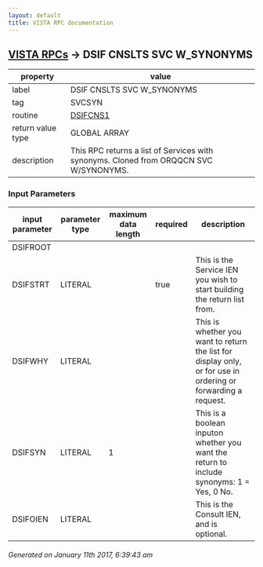 ```yaml
---
layout: default
title: VISTA RPC documentation
---
```




## [VISTA RPCs](TableOfContent.md) &#8594; DSIF CNSLTS SVC W_SYNONYMS 

 property | value 
--- | --- 
 label | DSIF CNSLTS SVC W_SYNONYMS
 tag | SVCSYN
 routine | [DSIFCNS1](http://code.osehra.org/dox/Routine_DSIFCNS1_source.html)
 return value type | GLOBAL ARRAY
 description | This RPC returns a list of Services with synonyms. Cloned from ORQQCN SVC W/SYNONYMS.

### Input Parameters

| input parameter | parameter type | maximum data length | required | description | 
| --- | --- | --- | --- | --- | 
| DSIFROOT |  |  |  |  | 
| DSIFSTRT | LITERAL |  | true | This is the Service IEN you wish to start building the return list from. | 
| DSIFWHY | LITERAL |  |  | This is whether you want to return the list for display only, or for use in ordering or forwarding a request. | 
| DSIFSYN | LITERAL | 1 |  | This is a boolean inputon whether you want the return to include synonyms: 1 = Yes, 0 No. | 
| DSIFOIEN | LITERAL |  |  | This is the Consult IEN, and is optional. | 




 ###### Generated on January 11th 2017, 6:39:43 am